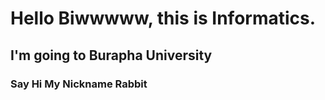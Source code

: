﻿# Hello Biwwwww, this is Informatics.

## I'm going to Burapha University

### Say Hi My Nickname Rabbit
